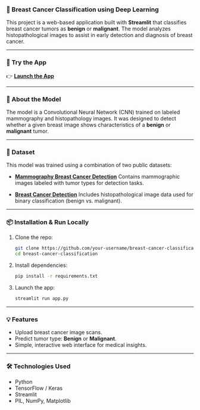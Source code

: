 ### 🧬 Breast Cancer Classification using Deep Learning

This project is a web-based application built with **Streamlit** that classifies breast cancer tumors as **benign** or **malignant**. The model analyzes histopathological images to assist in early detection and diagnosis of breast cancer.

---

### 🚀 Try the App

👉 **[Launch the App](https://breastcancerclassification-fkyl7yjknvkjk4wdqcgdgg.streamlit.app/)**

---

### 🧠 About the Model

The model is a Convolutional Neural Network (CNN) trained on labeled mammography and histopathology images. It was designed to detect whether a given breast image shows characteristics of a **benign** or **malignant** tumor.

---

### 📁 Dataset

This model was trained using a combination of two public datasets:

* **[Mammography Breast Cancer Detection](https://www.kaggle.com/datasets/gauravduttakiit/mammography-breast-cancer-detection)**
  Contains mammographic images labeled with tumor types for detection tasks.

* **[Breast Cancer Detection](https://www.kaggle.com/datasets/hayder17/breast-cancer-detection)**
  Includes histopathological image data used for binary classification (benign vs. malignant).

---

### 📦 Installation & Run Locally

1. Clone the repo:

   ```bash
   git clone https://github.com/your-username/breast-cancer-classification.git
   cd breast-cancer-classification
   ```

2. Install dependencies:

   ```bash
   pip install -r requirements.txt
   ```

3. Launch the app:

   ```bash
   streamlit run app.py
   ```

---

### 💡 Features

* Upload breast cancer image scans.
* Predict tumor type: **Benign** or **Malignant**.
* Simple, interactive web interface for medical insights.

---

### 🛠️ Technologies Used

* Python
* TensorFlow / Keras
* Streamlit
* PIL, NumPy, Matplotlib
